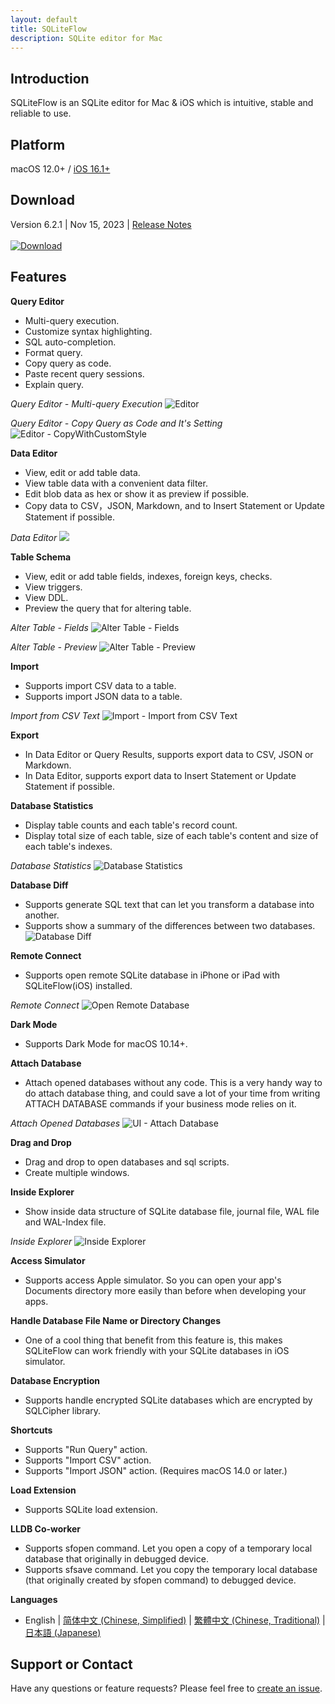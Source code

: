 ```yaml
---
layout: default
title: SQLiteFlow
description: SQLite editor for Mac
---
```


## Introduction
SQLiteFlow is an SQLite editor for Mac & iOS which is intuitive, stable and reliable to use.

## Platform
macOS 12.0+ / [iOS 16.1+](iOS)

## Download
Version 6.2.1 | Nov 15, 2023 | <a href="ReleaseNotes" target="_blank">Release Notes</a>
<br/><br/>[![Download](macOS/DownloadOnTheMacAppStore.svg)](macappstores://itunes.apple.com/app/id1378587993)


## Features

**Query Editor**

- Multi-query execution.
- Customize syntax highlighting.
- SQL auto-completion.
- Format query.
- Copy query as code.
- Paste recent query sessions.
- Explain query.

*Query Editor - Multi-query Execution*
![Editor](macOS/Editor.png)

*Query Editor - Copy Query as Code and It's Setting*
![Editor - CopyWithCustomStyle](macOS/CopyWithCustomStyle.png)

**Data Editor**

- View, edit or add table data.
- View table data with a convenient data filter.
- Edit blob data as hex or show it as preview if possible.
- Copy data to CSV，JSON, Markdown, and to Insert Statement or Update Statement if possible.

*Data Editor*
![](macOS/DataEditor.png)

**Table Schema**

- View, edit or add table fields, indexes, foreign keys, checks.
- View triggers.
- View DDL.
- Preview the query that for altering table.

*Alter Table - Fields*
![Alter Table - Fields](macOS/AlterTable.png)

*Alter Table - Preview*
![Alter Table - Preview](macOS/AlterPreview.png)

**Import**
- Supports import CSV data to a table.
- Supports import JSON data to a table.

*Import from CSV Text*
![Import - Import from CSV Text](macOS/ImportFromCSV.png)

**Export**
- In Data Editor or Query Results, supports export data to CSV, JSON or Markdown.
- In Data Editor, supports export data to Insert Statement or Update Statement if possible.

**Database Statistics**
- Display table counts and each table's record count.
- Display total size of each table, size of each table's content and size of each table's indexes.

*Database Statistics*
![Database Statistics](macOS/Statistics.png)

**Database Diff**
- Supports generate SQL text that can let you transform a database into another.
- Supports show a summary of the differences between two databases.
![Database Diff](macOS/DatabaseDiff.png)

**Remote Connect**
- Supports open remote SQLite database in iPhone or iPad with SQLiteFlow(iOS) installed.

*Remote Connect*
![Open Remote Database](macOS/RemoteConnect.png)

**Dark Mode**
- Supports Dark Mode for macOS 10.14+.

**Attach Database**
- Attach opened databases without any code. This is a very handy way to do attach database thing, and could save a lot of your time from writing ATTACH DATABASE commands if your business mode relies on it.

*Attach Opened Databases*
![UI - Attach Database](macOS/AttachDatabase.png)

**Drag and Drop**
- Drag and drop to open databases and sql scripts.
- Create multiple windows.

**Inside Explorer**
- Show inside data structure of SQLite database file, journal file, WAL file and WAL-Index file.

*Inside Explorer*
![Inside Explorer](macOS/InsideExplorer.png)

**Access Simulator**
- Supports access Apple simulator. So you can open your app's Documents directory more easily than before when developing your apps.

**Handle Database File Name or Directory Changes**
- One of a cool thing that benefit from this feature is, this makes SQLiteFlow can work friendly with your SQLite databases in iOS simulator.

**Database Encryption**
- Supports handle encrypted SQLite databases which are encrypted by SQLCipher library.

**Shortcuts**
- Supports "Run Query" action.
- Supports "Import CSV" action.
- Supports "Import JSON" action. (Requires macOS 14.0 or later.)

**Load Extension**
- Supports SQLite load extension.

**LLDB Co-worker**
- Supports sfopen command. Let you open a copy of a temporary local database that originally in debugged device.
- Supports sfsave command. Let you copy the temporary local database (that originally created by sfopen command) to debugged device.

**Languages**
- English \| [简体中文 (Chinese, Simplified)](/zh-Hans) \| [繁體中文 (Chinese, Traditional)](/zh-Hant) \| [日本語 (Japanese)](/ja)

## Support or Contact
Have any questions or feature requests? Please feel free to <a href="https://github.com/SQLiteFlow/SQLiteFlow-Issues/issues" target="_blank">create an issue</a>.

